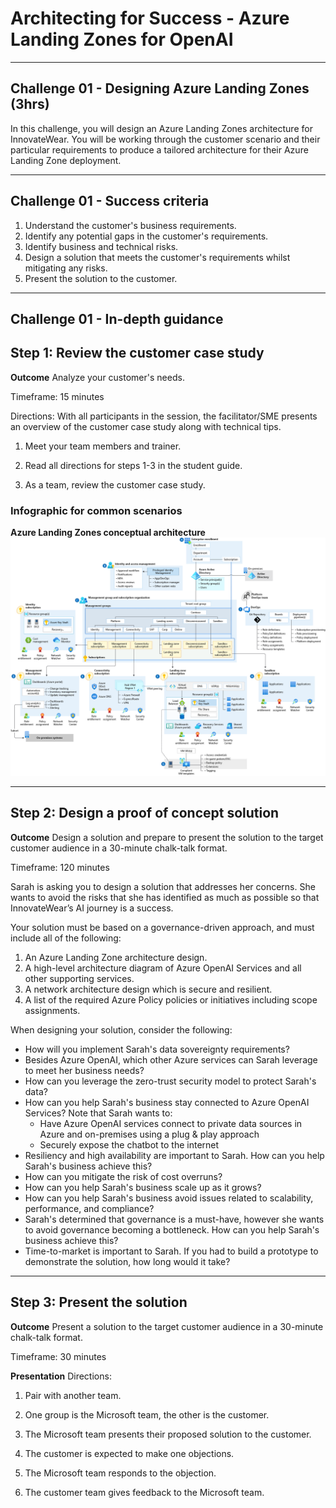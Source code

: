 # Architecting for Success - Azure Landing Zones for OpenAI

---

## Challenge 01 - Designing Azure Landing Zones (3hrs)

In this challenge, you will design an Azure Landing Zones architecture for InnovateWear. You will be working through the customer scenario and their particular requirements to produce a tailored architecture for their Azure Landing Zone deployment.

---

## Challenge 01 - Success criteria

1. Understand the customer's business requirements.
2. Identify any potential gaps in the customer's requirements.
3. Identify business and technical risks.
4. Design a solution that meets the customer's requirements whilst mitigating any risks.
5. Present the solution to the customer.

---

## Challenge 01 - In-depth guidance

## Step 1: Review the customer case study

**Outcome** Analyze your customer's needs.

Timeframe: 15 minutes

Directions: With all participants in the session, the facilitator/SME presents an overview of the customer case study along with technical tips.

1. Meet your team members and trainer.

2. Read all directions for steps 1-3 in the student guide.

3. As a team, review the customer case study.

### Infographic for common scenarios

**Azure Landing Zones conceptual architecture**
![For many organizations, the ALZ conceptual architecture below represents the destination in their cloud adoption journey. It's a mature, scaled-out target architecture intended to help organizations operate successful cloud environments that drive their business while maintaining best practices for security and governance.](./../images/alz_accelerator.png)

---

## Step 2: Design a proof of concept solution

**Outcome**
Design a solution and prepare to present the solution to the target customer audience in a 30-minute chalk-talk format.

Timeframe: 120 minutes

Sarah is asking you to design a solution that addresses her concerns. She wants to avoid the risks that she has identified as much as possible so that InnovateWear’s AI journey is a success.

Your solution must be based on a governance-driven approach, and must include all of the following:

1. An Azure Landing Zone architecture design.
2. A high-level architecture diagram of Azure OpenAI Services and all other supporting services.
3. A network architecture design which is secure and resilient.
4. A list of the required Azure Policy policies or initiatives including scope assignments.

When designing your solution, consider the following:

- How will you implement Sarah's data sovereignty requirements?
- Besides Azure OpenAI, which other Azure services can Sarah leverage to meet her business needs?
- How can you leverage the zero-trust security model to protect Sarah's data?
- How can you help Sarah's business stay connected to Azure OpenAI Services? Note that Sarah wants to:
  - Have Azure OpenAI services connect to private data sources in Azure and on-premises using a plug & play approach
  - Securely expose the chatbot to the internet
- Resiliency and high availability are important to Sarah. How can you help Sarah's business achieve this?
- How can you mitigate the risk of cost overruns?
- How can you help Sarah's business scale up as it grows?
- How can you help Sarah's business avoid issues related to scalability, performance, and compliance?
- Sarah's determined that governance is a must-have, however she wants to avoid governance becoming a bottleneck. How can you help Sarah's business achieve this?
- Time-to-market is important to Sarah. If you had to build a prototype to demonstrate the solution, how long would it take?

---

## Step 3: Present the solution

**Outcome**
Present a solution to the target customer audience in a 30-minute chalk-talk format.

Timeframe: 30 minutes

**Presentation**
Directions:

1. Pair with another team.

2. One group is the Microsoft team, the other is the customer.

3. The Microsoft team presents their proposed solution to the customer.

4. The customer is expected to make one objections.

5. The Microsoft team responds to the objection.

6. The customer team gives feedback to the Microsoft team.
